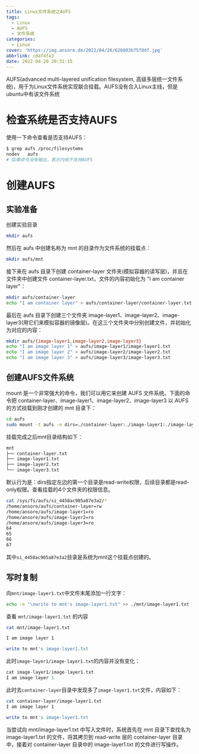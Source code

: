 ```yaml
---
title: Linux文件系统之AUFS
tags:
  - Linux
  - AUFS
  - 文件系统
categories:
  - Linux
cover: 'https://img.ansore.de/2022/04/26/626803b75f8df.jpg'
abbrlink: cdaf4fa3
date: 2022-04-20 20:31:15
---
```


AUFS(advanced multi-layered unification filesystem, 高级多层统一文件系统)，用于为Linux文件系统实现联合挂载。AUFS没有合入Linux主线，但是ubuntu中有该文件系统

# 检查系统是否支持AUFS

使用一下命令查看是否支持AUFS：

```bash
$ grep aufs /proc/filesystems 
nodev   aufs
# 如果命令没有输出，表示内核不支持AUFS
```

# 创建AUFS

## 实验准备

创建实验目录

```bash
mkdir aufs
```

然后在 aufs 中创建名称为 mnt 的目录作为文件系统的挂载点：

```bash
mkdir aufs/mnt
```

接下来在 aufs 目录下创建 container-layer 文件夹(模拟容器的读写层)，并且在文件夹中创建文件 container-layer.txt，文件的内容初始化为 "I am container layer"：

```bash
mkdir aufs/container-layer
echo "I am container layer" > aufs/container-layer/container-layer.txt
```

最后在 aufs 目录下创建三个文件夹 image-layer1、image-layer2、image-layer3(用它们来模拟容器的镜像层)。在这三个文件夹中分别创建文件，并初始化为对应的内容：

```bash
mkdir aufs/{image-layer1,image-layer2,image-layer3}
echo "I am image layer 1" > aufs/image-layer1/image-layer1.txt
echo "I am image layer 2" > aufs/image-layer2/image-layer2.txt
echo "I am image layer 3" > aufs/image-layer3/image-layer3.txt
```

## 创建AUFS文件系统

mount 是一个非常强大的命令，我们可以用它来创建 AUFS 文件系统。下面的命令把 container-layer、image-layer1、image-layer2、image-layer3 以 AUFS 的方式挂载到刚才创建的 mnt 目录下：

```bash
cd aufs
sudo mount -t aufs -o dirs=./container-layer:./image-layer1:./image-layer2:./image-layer3 none ./mnt
```

挂载完成之后mnt目录结构如下：

```bash
mnt
├── container-layer.txt
├── image-layer1.txt
├── image-layer2.txt
└── image-layer3.txt
```

默认行为是：dirs指定左边的第一个目录是read-write权限，后续目录都是read-only权限。查看挂载的4个文件夹的权限信息。

```bash
cat /sys/fs/aufs/si_4458ac905a87e3a2/*
/home/ansore/aufs/container-layer=rw
/home/ansore/aufs/image-layer1=ro
/home/ansore/aufs/image-layer2=ro
/home/ansore/aufs/image-layer3=ro
64
65
66
67
```

其中`si_4458ac905a87e3a2`目录是系统为mnt这个挂载点创建的。

## 写时复制

向`mnt/image-layer1.txt`中文件末尾添加一行文字：

```bash
echo -e "\nwrite to mnt's image-layer1.txt" >> ./mnt/image-layer1.txt
```

查看 `mnt/image-layer1.txt` 的内容

```bash
cat mnt/image-layer1.txt 

I am image layer 1

write to mnt's image-layer1.txt
```

此时`image-layer1/image-layer1.txt`的内容并没有变化：

```c
cat image-layer1/image-layer1.txt 
I am image layer 1
```

此时去`container-layer`目录中发现多了`image-layer1.txt`文件，内容如下：

```bash
cat container-layer/image-layer1.txt 
I am image layer 1

write to mnt's image-layer1.txt
```

当尝试向 mnt/image-layer1.txt 中写入文件时，系统首先在 mnt 目录下查找名为 image-layer1.txt 的文件，将其拷贝到 read-write 层的 container-layer 目录中，接着对 container-layer 目录中的 image-layer1.txt 的文件进行写操作。
